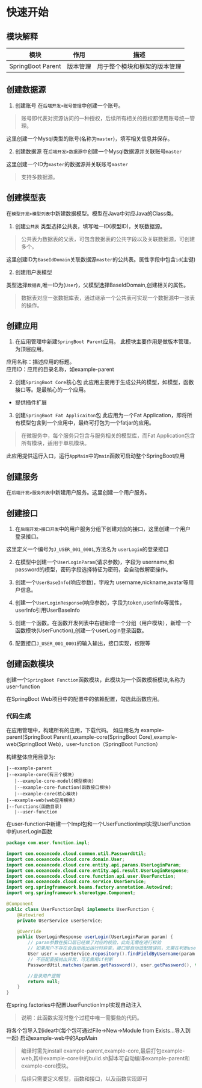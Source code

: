 # 快速开始

## 模块解释
|  模块  | 作用 |描述  |
|----|  ----  | ----  |
|SpringBoot Parent|版本管理|用于整个模块和框架的版本管理|

## 创建数据源
1. 创建账号
在`后端开发>账号管理`中创建一个账号。

> 账号即代表对资源访问的一种授权，后续所有相关的授权都使用账号统一管理。

这里创建一个Mysql类型的账号(名称为`master`)，填写相关信息并保存。

2. 创建数据源
在`后端开发>数据源`中创建一个Mysql数据源并关联账号`master`

这里创建一个ID为`master`的数据源并关联账号`master`

> 支持多数据源。

## 创建模型表
在`模型开发>模型列表`中新建数据模型。模型在Java中对应Java的Class类。

1. 创建`公共表`
类型选择公共表，填写唯一ID(模型ID)，关联数据源。

> 公共表为数据表的父表，可包含数据表的公共字段以及关联数据源，可创建多个。

这里创建ID为`BaseIdDomain`关联数据源`master`的公共表。属性字段中包含`id`(主键)

2. 创建用户表模型

类型选择`数据表`,唯一ID为(`User`)，父模型选择BaseIdDomain,创建相关的属性。

> 数据表对应一张数据库表，通过继承一个公共表可实现一个数据源中一张表的操作。


## 创建应用
1. 在应用管理中新建`SpringBoot Parent`应用。
此模块主要作用是做版本管理，为顶层应用。

应用名称：描述应用的标题。<br/>
应用ID：应用的目录名称，如example-parent

2. 创建`SpringBoot Core`核心包
此应用主要用于生成公共的模型，如模型，函数接口等。是最核心的一个应用。

- 提供插件扩展

3. 创建`SpringBoot Fat Applicaiton`包
此应用为一个Fat Application，即将所有模型包含到一个应用中，最终可打包为一个fatjar的应用。

> 在微服务中，每个服务只包含与服务相关的模型库，而Fat Application包含所有模块，适用于单机模块。

此应用提供运行入口，运行`AppMain`中的`main`函数可启动整个SpringBoot应用


## 创建服务
在`后端开发>服务列表`中新建用户服务。这里创建一个用户服务。

## 创建接口
1. 在`后端开发>接口开发`中的用户服务分组下创建对应的接口，这里创建一个用户登录接口。

这里定义一个编号为`J_USER_001_0001`,方法名为 `userLogin`的登录接口

2. 在模型中创建一个`UserLoginParam`(请求参数)，字段为 username,和password的模型，密码字段选择特征为密码，会自动做解密操作。
3. 创建一个`UserBaseInfo`(响应参数)，字段为 username,nickname,avatar等用户信息。
4. 创建一个`UserLoginResponse`(响应参数)，字段为token,userInfo等属性，userInfo引用UserBaseInfo
5. 创建一个函数。在函数开发列表中右键新增一个分组（用户模块），新增一个函数模块(UserFunction),创建一个userLogin登录函数。

6. 配置接口`J_USER_001_0001`的输入输出，接口实现，权限等

## 创建函数模块
创建一个`SpringBoot Function`函数模块，此模块为一个函数模板模块,名称为user-function

在SpringBoot Web项目中的配置中的依赖配置，勾选此函数应用。

### 代码生成
在应用管理中，构建所有的应用，下载代码。
如应用名为 example-parent(SpringBoot Parent),example-core(SpringBoot Core),example-web(SpringBoot Web)，user-function（SpringBoot Function）

构建整体应用目录为:
```
|--example-parent
|--example-core(有三个模块)
   |--example-core-model(模型模块)
   |--example-core-function(函数接口模块)
   |--example-core(核心模块)
|--example-web(web应用模块)
|--functions(函数目录)
   |--user-function
```

在user-function中新建一个Impl包和一个UserFunctionImpl实现UserFunction中的userLogin函数
```java
package com.user.function.impl;

import com.oceancode.cloud.common.util.PasswordUtil;
import com.oceancode.cloud.core.domain.User;
import com.oceancode.cloud.core.entity.api.params.UserLoginParam;
import com.oceancode.cloud.core.entity.api.result.UserLoginResponse;
import com.oceancode.cloud.core.function.api.user.UserFunction;
import com.oceancode.cloud.core.service.UserService;
import org.springframework.beans.factory.annotation.Autowired;
import org.springframework.stereotype.Component;

@Component
public class UserFunctionImpl implements UserFunction {
    @Autowired
    private UserService userService;

    @Override
    public UserLoginResponse userLogin(UserLoginParam param) {
        // param参数在接口层已经做了对应的校验，此处无需在进行校验
        // 如果用户不存在会自动抛出运行时异常，接口层自动适配错误码，无需在判断user是否为空
        User user = userService.repository().findFieldByUsername(param.getUsername());
        // 不匹配直接抛出异常，可无需用if判断
        PasswordUtil.matches(param.getPassword(), user.getPassword(), true);

        //登录用户逻辑
        return null;
    }
}
```
在spring.factories中配置UserFunctionImpl实现自动注入

> 说明：此函数实现时整个过程中唯一需要些的代码。

将各个包导入到idea中(每个包可通过File->New->Module from Exists...导入到一起)
启动example-web中的AppMain

> 编译时需先install example-parent,example-core,最后打包example-web,其中example-core中的build.sh脚本可自动编译example-parent和example-core模块。


> 后续只需要定义模型，函数和接口，以及函数实现即可